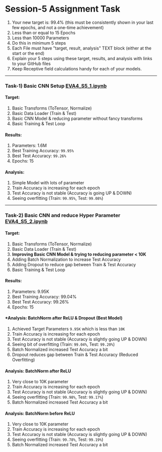 # Session-5 Assignment Task
1. Your new target is:
99.4% (this must be consistently shown in your last few epochs, and not a one-time achievement)
2. Less than or equal to 15 Epochs
3. Less than 10000 Parameters
4. Do this in minimum 5 steps
5. Each File must have "target, result, analysis" TEXT block (either at the start or the end)
6. Explain your 5 steps using these target, results, and analysis with links to your GitHub files
7. Keep Receptive field calculations handy for each of your models. 

- - -

### Task-1) Basic CNN Setup [EVA4_S5_1.ipynb](https://github.com/velasoka-repo/EVA4/blob/master/Session-5/EVA4_S5_1.ipynb "EVA4-S5_1.ipynb")
#### Target:
1. Basic Transforms (ToTensor, Normalize)
2. Basic Data Loader (Train & Test)
3. Basic CNN Model & reducing parameter without fancy transforms
4. Basic Training  & Test Loop

#### Results:
1. Parameters: 1.6M
2. Best Training Accuracy: `99.95%`
3. Best Test Accuracy: `99.26%`
4. Epochs: 15

#### Analysis:
1. Simple Model with lots of parameter
2. Train Accuracy is increasing for each epoch
3. Test Accuracy is not stable (Accuracy is going UP & DOWN)
4. Seeing overfitting (Train: `99.95%`, Test: `99.08%`)


- - -


### Task-2) Basic CNN and reduce Hyper Parameter [EVA4_S5_2.ipynb](https://github.com/velasoka-repo/EVA4/blob/master/Session-5/EVA4_S5_2.ipynb "EVA4-S5_2.ipynb")
#### Target:
1. Basic Transforms (ToTensor, Normalize)
2. Basic Data Loader (Train & Test)
3. **Improving Basic CNN Model & trying to reducing parameter < 10K**
4. Adding Batch Normalization to increase Test Accuracy
5. Adding Dropout to reduce gap between Train & Test Accuracy 
6. Basic Training  & Test Loop

#### Results:
1. Parameters: 9.95K
2. Best Training Accuracy: 99.04% 
3. Best Test Accuracy: 99.26%
4. Epochs: 15

#### *Analysis: BatchNorm after ReLU & Dropout (Best Model)
1. Achieved Target Parameters `9.95K` which is less than `10K`
2. Train Accuracy is increasing for each epoch
3. Test Accuracy is not stable (Accuracy is slightly going UP & DOWN)
4. Seeing bit of overfitting (Train: `99.04%`, Test: `99.20%`) 
5. Batch Normalized increased Test Accuracy a bit
6. Dropout reduces gap between Train & Test Accuracy (Reduced Overfitting)

#### Analysis: BatchNorm after ReLU
1. Very close to 10K parameter
2. Train Accuracy is increasing for each epoch
3. Test Accuracy is not stable (Accuracy is slightly going UP & DOWN)
4. Seeing overfitting (Train: `99.98%`, Test: `99.17%`)
5. Batch Normalized increased Test Accuracy a bit

#### Analysis: BatchNorm before ReLU
1. Very close to 10K parameter
2. Train Accuracy is increasing for each epoch
3. Test Accuracy is not stable (Accuracy is slightly going UP & DOWN)
4. Seeing overfitting (Train: `99.78%`, Test: `99.19%`) 
5. Batch Normalized increased Test Accuracy a bit
